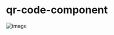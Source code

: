 # qr-code-component
![image](https://user-images.githubusercontent.com/28872534/151906071-167b45e0-8b34-4e29-8df6-a21d4f418e3b.png)
